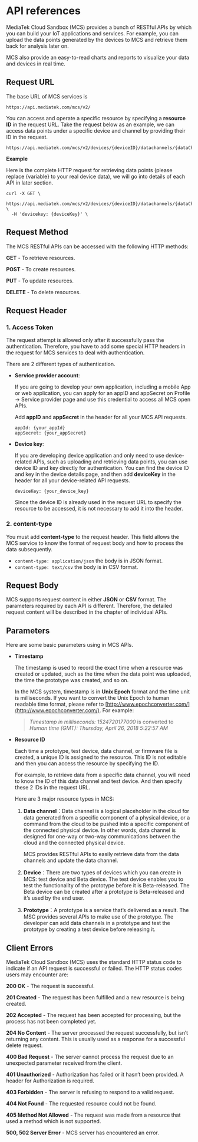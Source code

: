 # API references

MediaTek Cloud Sandbox (MCS) provides a bunch of RESTful APIs by which  you can build your IoT applications and services. For example, you can upload the data points generated by the devices to MCS and retrieve them back for analysis later on.

MCS also provide an easy-to-read charts and reports to visualize your data and devices in real time.

## Request URL

The base URL of MCS services is

```
https://api.mediatek.com/mcs/v2/
```

You can access and operate a specific resource by specifying a **resource ID** in the request URL. Take the request below as an example, we can access data points under a specific device and channel by providing their ID in the request.

```
https://api.mediatek.com/mcs/v2/devices/{deviceID}/datachannels/{dataChannelID}/datapoints.csv
```

**Example**

Here is the complete HTTP request for retrieving data points (please replace {variable} to your real device data), we will go into details of each API in later section.

```
curl -X GET \
  https://api.mediatek.com/mcs/v2/devices/{deviceID}/datachannels/{dataChannelID}/datapoints.csv \
  -H 'devicekey: {deviceKey}' \
```

## Request Method

The MCS RESTful APIs can be accessed with the following HTTP methods:

**GET** - To retrieve resources.

**POST** - To create resources.

**PUT** - To update resources.

**DELETE** - To delete resources.

## Request Header
### 1. Access Token

The request attempt is allowed only after it successfully pass the  authentication. Therefore, you have to add some special HTTP headers in the request for MCS services to deal with authentication.

There are 2 different types of authentication.

* **Service provider account**:
	
	If you are going to develop your own application, including a mobile App or web application, you can apply for an appID and appSecret on Profile -> Service provider page and use this credential  to access all MCS open APIs.
	
	Add **appID** and **appSecret** in the header for all your MCS API requests.
	
	```
	appId: {your_appId}
	appSecret: {your_appSecret}
	```

* **Device key**:

	If you are developing device application and only need to use device-related APIs, such as uploading and retrieving data points, you can use device ID and key directly for authentication. 
	You can find the device ID and key in the device details page, and then add **deviceKey** in the header for all your device-related API requests.
		
	```
	deviceKey: {your_device_key}
	```
	Since the device ID is already used in the request URL to specify the resource to be accessed, it is not necessary to add it into the header.


### 2. content-type

You must add **content-type** to the request header. This field allows the MCS service to know the format of request body and how to process the data subsequently. 

* `content-type: application/json` the body is in JSON format.
* `content-type: text/csv` the body is in CSV format.

## Request Body

MCS supports request content in either **JSON** or **CSV** format. The parameters required by each API is different. Therefore, the detailed request content will be described in the chapter of individual APIs.


## Parameters

Here are some basic parameters using in MCS APIs.

* **Timestamp**
		
	The timestamp is used to record the exact time when a resource was created or updated, such as the time when the data point was uploaded, the time the prototype was created, and so on.
	
	In the MCS system, timestamp is in **Unix Epoch** format and the time unit is milliseconds. If you want to convert the Unix Epoch to human readable time format, please refer to [http://www.epochconverter.com/](http://www.epochconverter.com/). For example:

	> *Timestamp in milliseconds: 1524720177000*
	> is converted to
	> *Human time (GMT): Thursday, April 26, 2018 5:22:57 AM*
	
* **Resource ID**

	Each time a prototype, test device, data channel, or firmware file is created, a unique ID is assigned to the resource. This ID is not editable and then you can access the resource by specifying the ID.
	
	For example, to retrieve data from a specific data channel, you will need to know the ID of this data channel and test device. And then specify these 2 IDs in the request URL. 
	
	Here are 3 major resource types in MCS:
		
	1. **Data channel**：Data channel is a logical placeholder in the cloud for data generated from a specific component of a physical device, or a command from the cloud to be pushed into a specific component of the connected physical device. In other words, data channel is designed for one-way or two-way communications between the cloud and the connected physical device. 
	
		MCS provides RESTful APIs to easily retrieve data from the data channels and update the data channel.	

	2. **Device**：There are two types of devices which you can create in MCS: test device and Beta device. The test device enables you to test the functionality of the prototype before it is Beta-released. The Beta device can be created after a prototype is Beta-released and it’s used by the end user. 

	3. **Prototype**：A prototype is a service that’s delivered as a result. The MSC provides several APIs to make use of the prototype. The developer can add data channels in a prototype and test the prototype by creating a test device before releasing it.

	
## Client Errors

MediaTek Cloud Sandbox (MCS) uses the standard HTTP status code to indicate if an API request is successful or failed. The HTTP status codes users may encounter are:

**200 OK** - The request is successful.

**201 Created** - The request has been fulfilled and a new resource is being created.

**202 Accepted** - The request has been accepted for processing, but the process has not been completed yet.

**204 No Content** - The server processed the request successfully, but isn’t returning any content. This is usually used as a response for a successful delete request.

**400 Bad Request** - The server cannot process the request due to an unexpected parameter received from the client.

**401 Unauthorized** - Authorization has failed or it hasn’t been provided. A header for Authorization is required.

**403 Forbidden** - The server is refusing to respond to a valid request.

**404 Not Found** - The requested resource could not be found.

**405 Method Not Allowed** - The request was made from a resource that used a method which is not supported.

**500, 502 Server Error** - MCS server has encountered an error.


